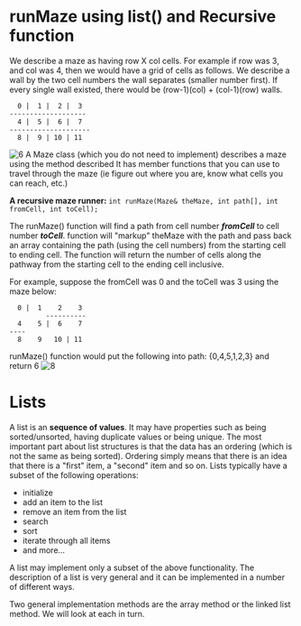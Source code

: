# runMaze using list() and Recursive function
We describe a maze as having row X col cells. For example if row was 3, and col was 4, then we would have a grid of cells as follows. We describe a wall by the two cell numbers the wall separates (smaller number first). If every single wall existed, there would be (row-1)(col) + (col-1)(row) walls.
```
  0 |  1 |  2 |  3 
-------------------  
  4 |  5 |  6 |  7
--------------------
  8 |  9 | 10 | 11

```
![6](https://user-images.githubusercontent.com/60019805/230239129-a75fe4e9-8ef3-4623-86da-bc06c27564a0.gif)
A Maze class (which you do not need to implement) describes a maze using the method described It has member functions that you can use to travel through the maze (ie figure out where you are, know what cells you can reach, etc.)

**A recursive maze runner:**
`int runMaze(Maze& theMaze, int path[], int fromCell, int toCell);`

The runMaze() function will find a path from cell number  _**fromCell**_  to cell number  _**toCell**_. function will "markup" theMaze with the path and pass back an array containing the path (using the cell numbers) from the starting cell to ending cell. The function will return the number of cells along the pathway from the starting cell to the ending cell inclusive.

For example, suppose the fromCell was 0 and the toCell was 3 using the maze below:

```
  0 |  1    2    3 
         ----------  
  4    5 |  6    7
----          
  8    9   10 | 11

```
runMaze() function would put the following into path: {0,4,5,1,2,3} and return 6
![8](https://user-images.githubusercontent.com/60019805/230239164-4429ae5b-fb19-437e-8d52-5a43486f37d8.gif)
# Lists
A list is an **sequence of values**. It may have properties such as being sorted/unsorted, having duplicate values or being unique. The most important part about list structures is that the data has an ordering (which is not the same as being sorted). Ordering simply means that there is an idea that there is a "first" item, a "second" item and so on. Lists typically have a subset of the following operations:

-   initialize
-   add an item to the list
-   remove an item from the list
-   search
-   sort
-   iterate through all items
-   and more...
    

A list may implement only a subset of the above functionality. The description of a list is very general and it can be implemented in a number of different ways.

Two general implementation methods are the array method or the linked list method. We will look at each in turn.
